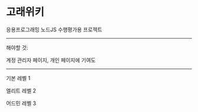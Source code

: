 
# 고래위키

응용프로그래밍 노드JS 수행평가용 프로젝트

- - -

해야할 것:

계정 관리자 페이지, 개인 페이지에 기여도

- - -

기본 레벨 1

엘리트 레벨 2

어드민 레벨 3